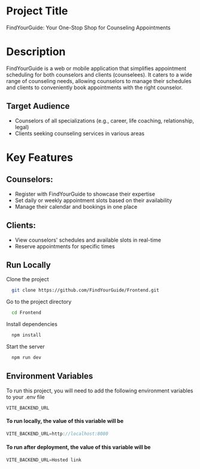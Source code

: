 # Project Title

FindYourGuide: Your One-Stop Shop for Counseling Appointments

# Description

FindYourGuide is a web or mobile application that simplifies appointment scheduling for both counselors and clients (counselees). It caters to a wide range of counseling needs, allowing counselors to manage their schedules and clients to conveniently book appointments with the right counselor.

## Target Audience

- Counselors of all specializations (e.g., career, life coaching, relationship, legal)
- Clients seeking counseling services in various areas

# Key Features
## Counselors:

- Register with FindYourGuide to showcase their expertise
- Set daily or weekly appointment slots based on their availability
- Manage their calendar and bookings in one place

## Clients:

- View counselors' schedules and available slots in real-time
- Reserve appointments for specific times


## Run Locally

Clone the project

```bash
  git clone https://github.com/FindYourGuide/Frontend.git
```

Go to the project directory

```bash
  cd Frontend
```

Install dependencies

```bash
  npm install
```

Start the server

```bash
  npm run dev
```

## Environment Variables

To run this project, you will need to add the following environment variables to your .env file

`VITE_BACKEND_URL`

#### To run locally, the value of this variable will be

```javascript
VITE_BACKEND_URL=http://localhost:8080
```
#### To run after deployment, the value of this variable will be

```javascript
VITE_BACKEND_URL=Hosted link
```

